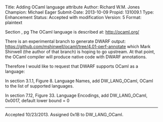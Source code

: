 Title:       Adding OCaml language attribute
Author:      Richard W.M. Jones
Champion:    Michael Eager
Submit-Date: 2013-10-09
Propid:      131009.1
Type:        Enhancement
Status:      Accepted with modification
Version:     5
Format:      plaintext

Section , pg 
The OCaml language is described at: http://ocaml.org/

There is an experimental branch to generate DWARF output:
https://github.com/mshinwell/ocaml/tree/4.01-perf-annotate
which Mark Shinwell (the author of that branch) is hoping to
go upstream.  At that point, the OCaml compiler will produce
native code with DWARF annotations.

Therefore I would like to request that DWARF supports
OCaml as a language:

In section 3.1.1, Figure 8. Language Names, add
   DW_LANG_OCaml, OCaml
to the list of supported languages.

In section 7.12, Figure 33. Language Encodings, add
   DW_LANG_OCaml, 0x0017, default lower bound = 0

---

Accepted 10/23/2013.  Assigned 0x1B to DW_LANG_OCaml.
